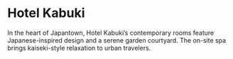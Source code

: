 # Hotel Kabuki

In the heart of Japantown, Hotel Kabuki’s contemporary rooms feature Japanese-inspired design and a serene garden courtyard. The on-site spa brings kaiseki-style relaxation to urban travelers.
